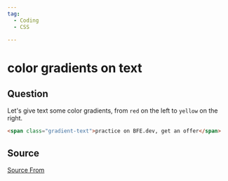 ```yaml
---
tag:
  - Coding
  - CSS

---
```

  
# color gradients on text

## Question
Let's give text some color gradients, from `red` on the left to `yellow` on the right.

```html
<span class="gradient-text">practice on BFE.dev, get an offer</span>
```




##  Source
[Source From](https://bigfrontend.dev/css/gradient-text)

  